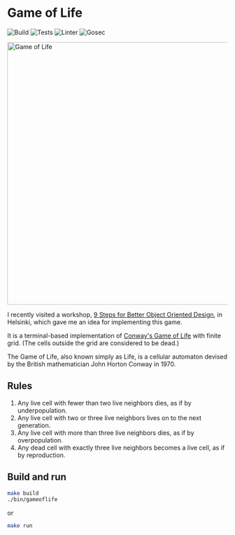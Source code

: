 # Game of Life

![Build](https://github.com/ivanlemeshev/gameoflife/actions/workflows/build.yml/badge.svg)
![Tests](https://github.com/ivanlemeshev/gameoflife/actions/workflows/test.yml/badge.svg)
![Linter](https://github.com/ivanlemeshev/gameoflife/actions/workflows/lint.yml/badge.svg)
![Gosec](https://github.com/ivanlemeshev/gameoflife/actions/workflows/sec.yml/badge.svg)

<img src="./gameoflife.gif" width="600" alt="Game of Life"/>

I recently visited a workshop, [9 Steps for Better Object Oriented Design](https://www.meetup.com/tech-excellence-finland/events/304005147/),
in Helsinki, which gave me an idea for implementing this game.

It is a terminal-based implementation of [Conway's Game of Life](https://en.wikipedia.org/wiki/Conway%27s_Game_of_Life)
with finite grid. (The cells outside the grid are considered to be dead.)

The Game of Life, also known simply as Life, is a cellular automaton devised by
the British mathematician John Horton Conway in 1970.

## Rules

1. Any live cell with fewer than two live neighbors dies, as if by underpopulation.
2. Any live cell with two or three live neighbors lives on to the next generation.
3. Any live cell with more than three live neighbors dies, as if by overpopulation.
4. Any dead cell with exactly three live neighbors becomes a live cell, as if by reproduction.

## Build and run

```bash
make build
./bin/gameoflife
```

or

```bash
make run
```
